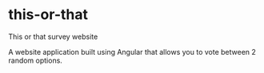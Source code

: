 # this-or-that
This or that survey website

A website application built using Angular that allows you to vote between 2 random options.
